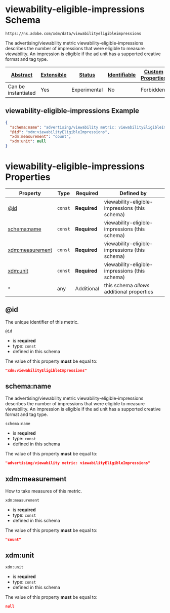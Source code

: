 
# viewability-eligible-impressions Schema

```
https://ns.adobe.com/xdm/data/viewabilityeligibleimpressions
```

The advertising/viewability metric viewability-eligible-impressions describes the number of impressions that were eligible to measure viewability. An impression is eligible if the ad unit has a supported creative format and tag type.

| [Abstract](../../abstract.md) | [Extensible](../../extensions.md) | [Status](../../status.md) | [Identifiable](../../id.md) | [Custom Properties](../../extensions.md) | [Additional Properties](../../extensions.md) | Defined In |
|-------------------------------|-----------------------------------|---------------------------|-----------------------------|------------------------------------------|----------------------------------------------|------------|
| Can be instantiated | Yes | Experimental | No | Forbidden | Permitted | [data/viewabilityeligibleimpressions.schema.json](data/viewabilityeligibleimpressions.schema.json) |

## viewability-eligible-impressions Example
```json
{
  "schema:name": "advertising/viewability metric: viewabilityEligibleImpressions",
  "@id": "xdm:viewabilityEligibleImpressions",
  "xdm:measurement": "count",
  "xdm:unit": null
}
```

# viewability-eligible-impressions Properties

| Property | Type | Required | Defined by |
|----------|------|----------|------------|
| [@id](#@id) | `const` | **Required** | viewability-eligible-impressions (this schema) |
| [schema:name](#schemaname) | `const` | **Required** | viewability-eligible-impressions (this schema) |
| [xdm:measurement](#xdmmeasurement) | `const` | **Required** | viewability-eligible-impressions (this schema) |
| [xdm:unit](#xdmunit) | `const` | **Required** | viewability-eligible-impressions (this schema) |
| `*` | any | Additional | this schema *allows* additional properties |

## @id

The unique identifier of this metric.

`@id`
* is **required**
* type: `const`
* defined in this schema

The value of this property **must** be equal to:

```json
"xdm:viewabilityEligibleImpressions"
```





## schema:name

The advertising/viewability metric viewability-eligible-impressions describes the number of impressions that were eligible to measure viewability. An impression is eligible if the ad unit has a supported creative format and tag type.

`schema:name`
* is **required**
* type: `const`
* defined in this schema

The value of this property **must** be equal to:

```json
"advertising/viewability metric: viewabilityEligibleImpressions"
```





## xdm:measurement

How to take measures of this metric.

`xdm:measurement`
* is **required**
* type: `const`
* defined in this schema

The value of this property **must** be equal to:

```json
"count"
```





## xdm:unit


`xdm:unit`
* is **required**
* type: `const`
* defined in this schema

The value of this property **must** be equal to:

```json
null
```




